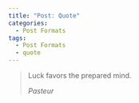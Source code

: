 ```yaml
---
title: "Post: Quote"
categories:
  - Post Formats
tags:
  - Post Formats
  - quote
---
```


> Luck favors the prepared mind.
> 
> <cite>Pasteur</cite>